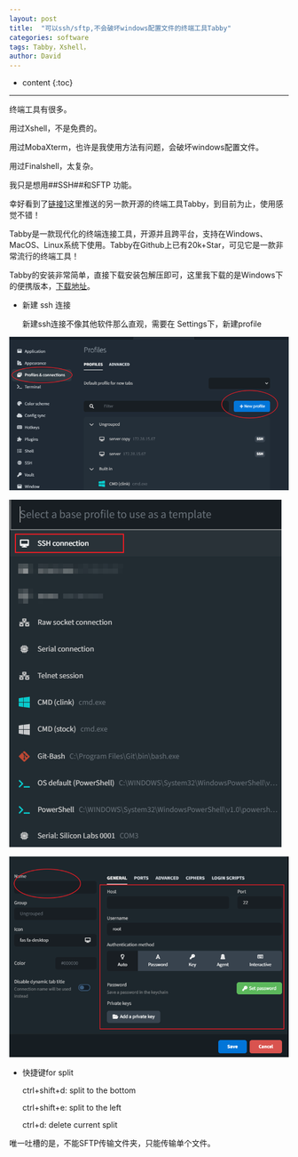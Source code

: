 ```yaml
---
layout: post
title:  "可以ssh/sftp,不会破坏windows配置文件的终端工具Tabby"
categories: software
tags: Tabby，Xshell，
author: David
---
```


* content
{:toc}

---

终端工具有很多。

用过Xshell，不是免费的。

用过MobaXterm，也许是我使用方法有问题，会破坏windows配置文件。

用过Finalshell，太复杂。

我只是想用##SSH##和SFTP 功能。

幸好看到了[链接1](https://mp.weixin.qq.com/s/vX6Tq30Jnyo4IhLucdVceA)这里推送的另一款开源的终端工具Tabby，到目前为止，使用感觉不错！

Tabby是一款现代化的终端连接工具，开源并且跨平台，支持在Windows、MacOS、Linux系统下使用。Tabby在Github上已有20k+Star，可见它是一款非常流行的终端工具！

Tabby的安装非常简单，直接下载安装包解压即可，这里我下载的是Windows下的便携版本，[下载地址](https://github.com/Eugeny/tabby/releases)。

* 新建 ssh 连接
  
  新建ssh连接不像其他软件那么直观，需要在 Settings下，新建profile

![新建profile](https://github.com/titron/titron.github.io/raw/master/img/2021-12-29-Tabby_terminal_new_profile.png)

![新建ssh连接](https://github.com/titron/titron.github.io/raw/master/img/2021-12-29-Tabby_terminal_new_profile_ssh1.png)

![新建ssh连接config](https://github.com/titron/titron.github.io/raw/master/img/2021-12-29-Tabby_terminal_new_profile_ssh_config.png)
  

* 快捷键for split
  
  ctrl+shift+d: split to the bottom

  ctrl+shift+e: split to the left

  ctrl+d: delete current split


唯一吐槽的是，不能SFTP传输文件夹，只能传输单个文件。
